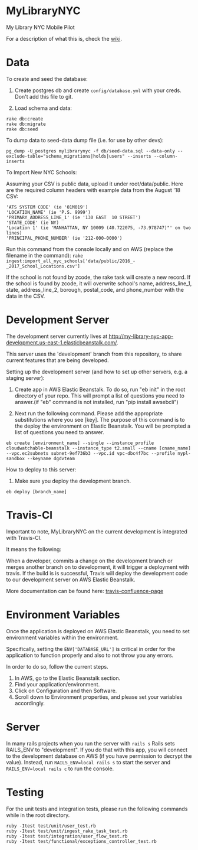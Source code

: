 MyLibraryNYC
============

My Library NYC Mobile Pilot

For a description of what this is, check the [wiki](https://confluence.nypl.org/display/WT/My+Library+NYC).


Data
====

To create and seed the database:

1. Create postgres db and create `config/database.yml` with your creds. Don't add this file to git.

2. Load schema and data:

```
rake db:create
rake db:migrate
rake db:seed
```

To dump data to seed-data dump file (i.e. for use by other devs):

```
pg_dump -U_postgres mylibrarynyc -f db/seed-data.sql --data-only --exclude-table="schema_migrations|holds|users" --inserts --column-inserts
```

To Import New NYC Schools:

Assuming your CSV is public data, upload it under root/data/public.  Here are the required column headers with example data from the August '18 CSV:
```
'ATS SYSTEM CODE' (ie '01M019')
'LOCATION_NAME' (ie 'P.S. 9999')
'PRIMARY_ADDRESS_LINE_1' (ie '130 EAST  10 STREET')
'STATE_CODE' (ie NY)
'Location 1' (ie 'MANHATTAN, NY 10009 (40.722075, -73.978747)"' on two lines)
'PRINCIPAL_PHONE_NUMBER' (ie '212-000-0000')
```

Run this command from the console locally and on AWS (replace the filename in the command): `rake ingest:import_all_nyc_schools['data/public/2016_-_2017_School_Locations.csv']`

If the school is not found by zcode, the rake task will create a new record.  If the school is found by zcode, it will overwrite school's name, address_line_1, state, address_line_2, borough, postal_code, and phone_number with the data in the CSV.


Development Server
==================
The development server currently lives at http://my-library-nyc-app-development.us-east-1.elasticbeanstalk.com/.

This server uses the 'development' branch from this repository, to share current features that are being developed.

Setting up the development server (and how to set up other servers, e.g. a staging server):

1. Create app in AWS Elastic Beanstalk. To do so, run "eb init" in the root  directory of your repo. This will prompt a list of questions you need to answer.(if "eb" command is not installed, run "pip install awsebcli")


2. Next run the following command. Please add the appropriate substitutions where you see [key]. The purpose of this command is to the deploy the environment on Elastic Beanstalk. You will be prompted a list of questions you need to answer.

```
eb create [environment_name] --single --instance_profile cloudwatchable-beanstalk --instance_type t2.small --cname [cname_name] --vpc.ec2subnets subnet-9ef736b3 --vpc.id vpc-dbc4f7bc --profile nypl-sandbox --keyname dgdvteam
```


How to deploy to this server:

1. Make sure you deploy the development branch.

```
eb deploy [branch_name]
```

Travis-CI
==================

Important to note, MyLibraryNYC on the current development is integrated with Travis-CI.

It means the following:

When a developer, commits a change on the development branch or merges another branch on to development, it will trigger a deployment with travis. If the build is is successful, Travis will deploy the development code to our development server on AWS Elastic Beanstalk.

More documentation can be found here: [travis-confluence-page](https://confluence.nypl.org/display/WT/Travis-CI+Integration+with+MyLibraryNYC+to+AWS+Elastic+Beanstalk)


Environment Variables
========================

Once the application is deployed on AWS Elastic Beanstalk, you need to set environment variables within the environment.

Specifically, setting the `ENV['DATABASE_URL']` is critical in order for the application to function properly and also to not throw you any errors.

In order to do so, follow the current steps.

1. In AWS, go to the Elastic Beanstalk section.
2. Find your application/environment.
3. Click on Configuration and then Software.
4. Scroll down to Environment properties, and please set your variables accordingly.


Server
========================
In many rails projects when you run the server with `rails s` Rails sets RAILS_ENV to "development".  If you do that with this app, you will connect to the development database on AWS (if you have permission to decrypt the value).  Instead, run `RAILS_ENV=local rails s` to start the server and `RAILS_ENV=local rails c` to run the console.


Testing
========================

For the unit tests and integration tests, please run the following commands while in the root directory.

```
ruby -Itest test/unit/user_test.rb
ruby -Itest test/unit/ingest_rake_task_test.rb
ruby -Itest test/integration/user_flow_test.rb
ruby -Itest test/functional/exceptions_controller_test.rb
```
